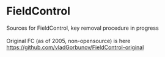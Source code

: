 # FieldControl
Sources for FieldControl, key removal procedure in progress<BR>
<br>
Original FC (as of 2005, non-opensource) is here https://github.com/vladGorbunov/FieldControl-original <br>
